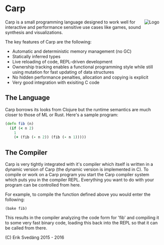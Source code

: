 # Carp

<img src="https://github.com/eriksvedang/Carp/blob/master/img/temp_logo2.jpg" alt="Logo" align="right" />

Carp is a small programming language designed to work well for interactive and performance sensitive use cases like games, sound synthesis and visualizations.

The key features of Carp are the following:
* Automatic and deterministic memory management (no GC)
* Statically inferred types
* Live reloading of code, REPL-driven development
* Ownership tracking enables a functional programming style while still using mutation for fast updating of data structures
* No hidden performance penalties, allocation and copying is explicit
* Very good integration with exisiting C code

## The Language
Carp borrows its looks from Clojure but the runtime semantics are much closer to those of ML or Rust. Here's a sample program:

```clojure
(defn fib (n)
  (if (< n 2)
    1
    (+ (fib (- n 2)) (fib (- n 1)))))
```

## The Compiler
Carp is very tightly integrated with it's compiler which itself is written in a dynamic version of Carp (the dynamic version is implemented in C). To compile or work on a Carp program you start the Carp compiler system which puts you in the compiler REPL. Everything you want to do with your program can be controlled from here.

For example, to compile the function defined above you would enter the following:
```
(bake fib)
```

This results in the compiler analyzing the code form for 'fib' and compiling it to some very fast binary code, loading this back into the REPL so that it can be called from there.

(C) Erik Svedäng 2015 - 2016
